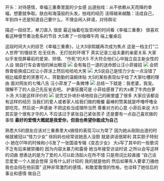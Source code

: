 开头：对待感情，幸福三重奏里面的少女感
出道拍戏：从不依赖从天而降的幸福，想要就争取。肤白和海藻般的头发。拍戏的经历
活得越来越酷：活成自己，年到四十还是知道自己要什么，不理会闲人碎语，对待舆论

描述一段综艺，单刀直入
很皮
最近抽着吃饭空闲的时间看《幸福三重奏》
很喜欢看这种慢节奏治愈系的节目
大S煮了一份咖喱牛肉
端上餐桌后

这段时间大火的综艺《幸福三重奏》，让大S徐熙媛再次成为焦点
这是一档主打“二人世界”的慢综艺
在无任务、无打扰的环境下
真实记录三组夫妻的亲密关系
大家似乎发现屏幕前的爱哭、矫情、“作死”的大S
不大符合他们心中独立自主新女性的人设
骑自行车会害怕的掉出眼泪
![](https://wx4.sinaimg.cn/mw690/006K98Oigy1ftwv2y8z79j30pf0e6qpg.jpg)
会有每日一道的送命题让汪小菲接招
![](https://wx1.sinaimg.cn/mw690/006K98Oigy1ftwva0dtcgj30zg0lyahd.jpg)
会把唇膏偷换成口红让小菲涂上然后哈哈哈大笑
![](https://wx4.sinaimg.cn/mw690/006K98Oigy1ftxhg7dyxvj30qe0euwra.jpg)
大S说自己是怪力少女一点没错了
相比福原爱的贤惠可人，蒋勤勤的温婉体贴
大S的某些表现似乎给了大家吐槽的理由
面对网友的七嘴八舌
汪小菲发了一条微博
![](https://inews.gtimg.com/newsapp_bt/0/4589150553/1000)
总结一下就是：我老婆，我宠。理解不了的人自己先反省去吧。
护妻狂魔可是
小菲给感冒了的大s煮了牛肉白萝卜汤
大S是这样评价的
![](https://wx1.sinaimg.cn/mw690/006K98Oigy1ftxic9cqryj31120qgn4q.jpg)
说完又扑哧扑哧地给自己的碗里盛了很多
大家应该都会有这样的经历
当我们的爱人或者家人给我们做的晚餐
最棒的赞美就是呼噜呼噜全部吃完，然后说一声感谢
不把这些当成理所当然
尊重对方的心意
小菲后来说
大S其实是个很有才华的人
不应该过于紧张自己紧张孩子
还是要有一点自己喜欢做的事情
**最好的爱情大概就是我爱你，但我也希望你能成为自己**

熟悉大S的朋友应该对三重奏里大s搞怪的表现习以为常了
因为她从刚刚出道的时候就被冠以“怪力少女”
徐妈妈也经常说她恶人没胆
就是讲话很犀利
其实胆子特别小
她在01年的时候和小S发了一张国语专辑《变态少女》
大s写了其中的一些歌词
不乏有后来被禁播的
因为内容太暴力和露骨
她当年接受访谈时说
之所以会写这样的词曲
想表达的是为了爱的人可以赴汤蹈火在所不惜
只是用词比较直接
“自己谈恋爱爱一个人就会觉得
没有什么好计较的
我的就是他的
然后如果有人要拿刀捅他
我也会挡在他前面”
这种非常激烈的感情，和敢爱敢恨的性格，也诠释了她往后的事业和感情
做自己








